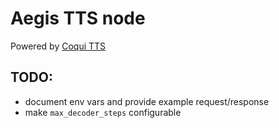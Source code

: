 # Aegis TTS node

Powered by [Coqui TTS](https://github.com/coqui-ai/TTS)

## TODO:
- document env vars and provide example request/response
- make `max_decoder_steps` configurable
